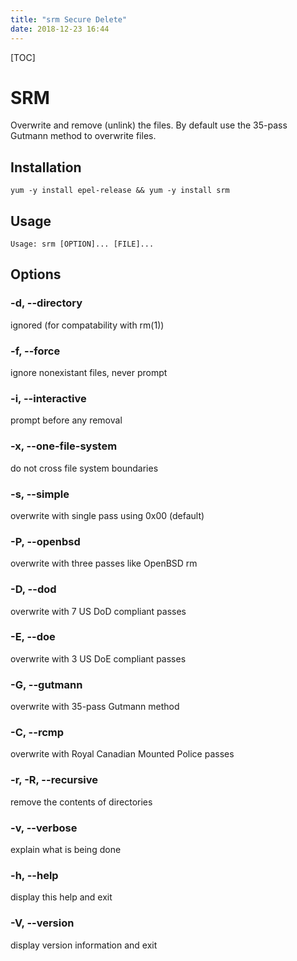 ```yaml
---
title: "srm Secure Delete"
date: 2018-12-23 16:44
---
```



[TOC]





# SRM

Overwrite and remove (unlink) the files. By default use the 35-pass Gutmann
method to overwrite files.



## Installation

```
yum -y install epel-release && yum -y install srm
```



## Usage

```
Usage: srm [OPTION]... [FILE]...
```



## Options



### -d, --directory       

ignored (for compatability with rm(1))



### -f, --force         

ignore nonexistant files, never prompt



### -i, --interactive   

prompt before any removal



### -x, --one-file-system 

do not cross file system boundaries



### -s, --simple        

overwrite with single pass using 0x00 (default)



### -P, --openbsd       

overwrite with three passes like OpenBSD rm



### -D, --dod      

overwrite with 7 US DoD compliant passes



### -E, --doe     

overwrite with 3 US DoE compliant passes



### -G, --gutmann         

overwrite with 35-pass Gutmann method



### -C, --rcmp            

overwrite with Royal Canadian Mounted Police passes



### -r, -R, --recursive   

remove the contents of directories



### -v, --verbose         

explain what is being done



### -h, --help            

display this help and exit



### -V, --version        

display version information and exit
